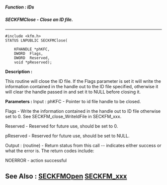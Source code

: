 ##### Function : IDs
##### SECKFMClose - Close an ID file.
---
```
#include <kfm.h>
STATUS LNPUBLIC SECKFMClose(

	KFHANDLE *phKFC,
	DWORD  Flags,
	DWORD  Reserved,
	void *pReserved);
```
**Description :**

This routine will close the ID file.  If the Flags parameter is set it will 
write the information contained in the handle out to the ID file specified, 
otherwise it will clear the handle passed in and set it to NULL before closing 
it.

**Parameters :**
Input :
phKFC  -  Pointer to id file handle to be closed.

Flags  -  Write the information contained in the handle out to ID file otherwise set to 0.  See SECKFM_close_WriteIdFile in SECKFM_xxx.

Reserved  -  Reserved for future use, should be set to 0.

pReserved  -  Reserved for future use, should be set to NULL.

Output :
(routine)  -  Return status from this call -- indicates either success or what the error is.   The return codes include:

NOERROR - action successful



**See Also :**
[SECKFMOpen](/reference/Func/SECKFMOpen)
[SECKFM_xxx](/reference/Symb/SECKFM_xxx)
---
